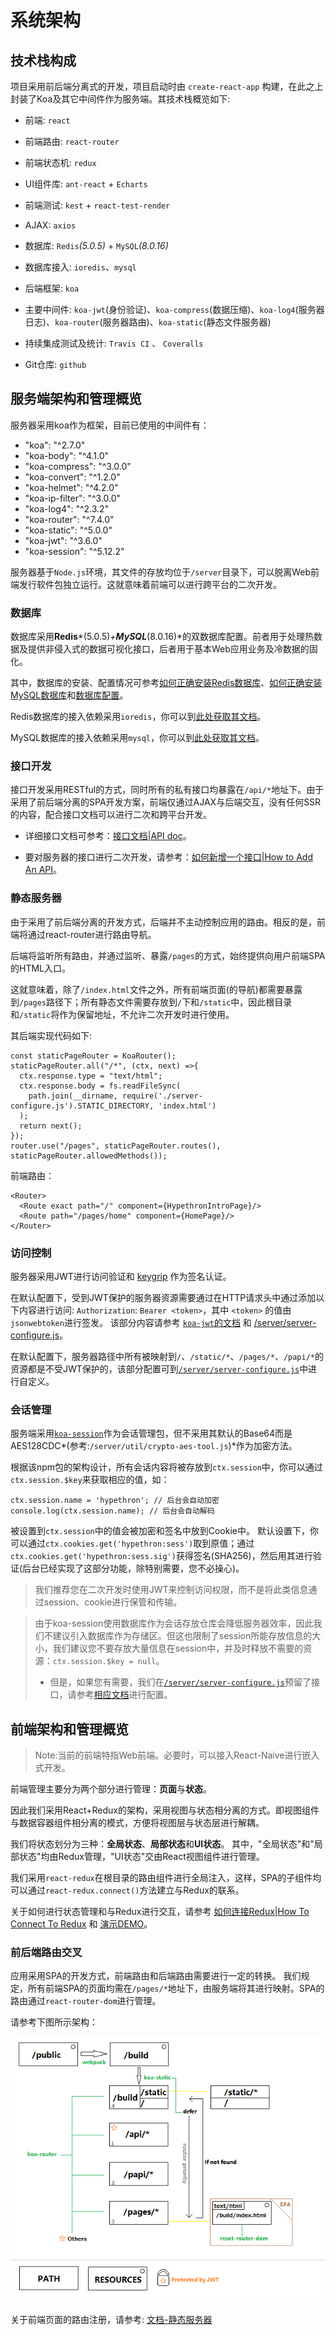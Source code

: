 # 系统架构

## 技术栈构成

项目采用前后端分离式的开发，项目启动时由 `create-react-app` 构建，在此之上封装了Koa及其它中间件作为服务端。其技术栈概览如下:

- 前端: `react`
- 前端路由: `react-router`
- 前端状态机: `redux`
- UI组件库: `ant-react` + `Echarts`
- 前端测试: `kest` + `react-test-render`
- AJAX: `axios`

- 数据库: `Redis`*(5.0.5)* + `MySQL`*(8.0.16)*
- 数据库接入: `ioredis`、`mysql`
- 后端框架: `koa`
- 主要中间件:  `koa-jwt`(身份验证)、`koa-compress`(数据压缩)、`koa-log4`(服务器日志)、`koa-router`(服务器路由)、`koa-static`(静态文件服务器)

- 持续集成测试及统计: `Travis CI` 、 `Coveralls`
- Git仓库: `github`

## 服务端架构和管理概览

服务器采用koa作为框架，目前已使用的中间件有：

- "koa": "^2.7.0"
- "koa-body": "^4.1.0"
- "koa-compress": "^3.0.0"
- "koa-convert": "^1.2.0"
- "koa-helmet": "^4.2.0"
- "koa-ip-filter": "^3.0.0"
- "koa-log4": "^2.3.2"
- "koa-router": "^7.4.0"
- "koa-static": "^5.0.0"
- "koa-jwt": "^3.6.0"
- "koa-session": "^5.12.2"

服务器基于`Node.js`环境，其文件的存放均位于`/server`目录下，可以脱离Web前端发行软件包独立运行。这就意味着前端可以进行跨平台的二次开发。


### 数据库

数据库采用**Redis***(5.0.5)*+**MySQL***(8.0.16)*的双数据库配置。前者用于处理热数据及提供非侵入式的数据可视化接口，后者用于基本Web应用业务及冷数据的固化。

其中，数据库的安装、配置情况可参考[如何正确安装Redis数据库](/documents/HowToInstallRedis.md)、[如何正确安装MySQL数据库](/documents/HowToInstallMySQL.md)和[数据库配置](https://github.com/WhiteRobe/hypethron#%E2%85%B2-%E6%9C%8D%E5%8A%A1%E5%99%A8%E9%85%8D%E7%BD%AE-configuration)。

Redis数据库的接入依赖采用`ioredis`，你可以到[此处获取其文档](https://www.npmjs.com/package/ioredis)。

MySQL数据库的接入依赖采用`mysql`，你可以到[此处获取其文档](https://www.npmjs.com/package/mysql)。

### 接口开发

接口开发采用RESTful的方式，同时所有的私有接口均暴露在`/api/*`地址下。由于采用了前后端分离的SPA开发方案，前端仅通过AJAX与后端交互，没有任何SSR的内容，配合接口文档可以进行二次和跨平台开发。

- 详细接口文档可参考：[接口文档|API doc](/documents/sysdoc/APIdoc.md)。

- 要对服务器的接口进行二次开发，请参考：[如何新增一个接口|How to Add An API](/documents/HowToAddAnAPI.md)。

### 静态服务器

由于采用了前后端分离的开发方式，后端并不主动控制应用的路由。相反的是，前端将通过react-router进行路由导航。

后端将监听所有路由，并通过监听、暴露`/pages`的方式，始终提供向用户前端SPA的HTML入口。

这就意味着，除了`/index.html`文件之外，所有前端页面(的导航)都需要暴露到`/pages`路径下；所有静态文件需要存放到`/`下和`/static`中，因此根目录和`/static`将作为保留地址，不允许二次开发时进行使用。

其后端实现代码如下:
```
const staticPageRouter = KoaRouter();
staticPageRouter.all("/*", (ctx, next) =>{
  ctx.response.type = "text/html";
  ctx.response.body = fs.readFileSync(
    path.join(__dirname, require('./server-configure.js').STATIC_DIRECTORY, 'index.html')
  );
  return next();
});
router.use("/pages", staticPageRouter.routes(), staticPageRouter.allowedMethods());
```

前端路由：
```
<Router>
  <Route exact path="/" component={HypethronIntroPage}/>
  <Route path="/pages/home" component={HomePage}/>
</Router>
```
### 访问控制

服务器采用JWT进行访问验证和 [keygrip](https://www.npmjs.com/package/keygrip) 作为签名认证。

在默认配置下，受到JWT保护的服务器资源需要通过在HTTP请求头中通过添加以下内容进行访问:
`Authorization`: `Bearer <token>`，其中 `<token>` 的值由`jsonwebtoken`进行签发。
该部分内容请参考 [`koa-jwt`的文档](https://www.npmjs.com/package/koa-jwt) 和 [/server/server-configure.js](/server/server-configure.js)。

在默认配置下，服务器路径中所有被映射到`/`、`/static/*`、`/pages/*`、`/papi/*`的资源都是不受JWT保护的，该部分配置可到[`/server/server-configure.js`](/server/server-configure.js)中进行自定义。


### 会话管理

服务端采用[`koa-session`](https://www.npmjs.com/package/koa-session)作为会话管理包，但不采用其默认的Base64而是AES128CDC*(参考:`/server/util/crypto-aes-tool.js`)*作为加密方法。

根据该npm包的架构设计，所有会话内容将被存放到`ctx.session`中，你可以通过`ctx.session.$key`来获取相应的值，如：
```
ctx.session.name = 'hypethron'; // 后台会自动加密
console.log(ctx.session.name); // 后台会自动解码
```

被设置到`ctx.session`中的值会被加密和签名中放到Cookie中。
默认设置下，你可以通过`ctx.cookies.get('hypethron:sess')`取到原值；通过`ctx.cookies.get('hypethron:sess.sig')`获得签名(SHA256)，然后用其进行验证(后台已经实现了这部分功能，除特别需要，您不必操心)。

> 我们推荐您在二次开发时使用JWT来控制访问权限，而不是将此类信息通过session、cookie进行保管和传输。

> 由于koa-session使用数据库作为会话存放仓库会降低服务器效率，因此我们不建议引入数据库作为存储区。但这也限制了session所能存放信息的大小，我们建议您不要存放大量信息在session中，并及时释放不需要的资源：`ctx.session.$key = null`。
> - 但是，如果您有需要，我们在[`/server/server-configure.js`](/server/server-configure.js)预留了接口，请参考[相应文档](https://www.npmjs.com/package/koa-session#external-session-stores)进行配置。

## 前端架构和管理概览

> Note:当前的前端特指Web前端。必要时，可以接入React-Naive进行嵌入式开发。

前端管理主要分为两个部分进行管理：**页面**与**状态**。

因此我们采用React+Redux的架构，采用视图与状态相分离的方式。即视图组件与数据容器组件相分离的模式，方便将视图层与状态层进行解耦。

我们将状态划分为三种：**全局状态**、**局部状态**和**UI状态**。
其中，"全局状态"和"局部状态"均由Redux管理，"UI状态"交由React视图组件进行管理。

我们采用`react-redux`在根目录的路由组件进行全局注入，这样，SPA的子组件均可以通过`react-redux.connect()`方法建立与Redux的联系。

关于如何进行状态管理和与Redux进行交互，请参考 [如何连接Redux|How To Connect To Redux](/documents/HowToConnectToRedux.md) 和 [演示DEMO](/src/components/ReduxDemo/ReduxDemo.js)。

### 前后端路由交叉

应用采用SPA的开发方式，前端路由和后端路由需要进行一定的转换。
我们规定，所有前端SPA的页面均需在`/pages/*`地址下，由服务端将其进行映射。SPA的路由通过`react-router-dom`进行管理。

请参考下图所示架构：

![](/documents/pics/router-structure.png)

关于前端页面的路由注册，请参考: [文档-静态服务器](#静态服务器)